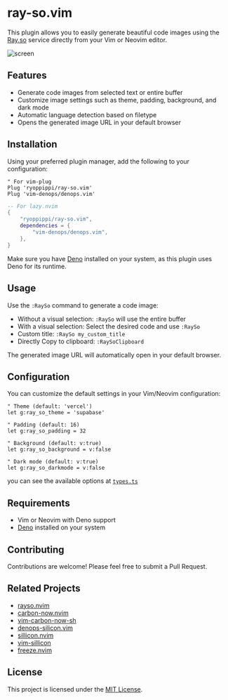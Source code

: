 # ray-so.vim

This plugin allows you to easily generate beautiful code images using the [Ray.so](https://ray.so) service directly from your Vim or Neovim editor.

![screen](./docs/screen.avif)


## Features

- Generate code images from selected text or entire buffer
- Customize image settings such as theme, padding, background, and dark mode
- Automatic language detection based on filetype
- Opens the generated image URL in your default browser

## Installation

Using your preferred plugin manager, add the following to your configuration:

```vim
" For vim-plug
Plug 'ryoppippi/ray-so.vim'
Plug 'vim-denops/denops.vim'
```
```lua
-- For lazy.nvim
{
    "ryoppippi/ray-so.vim",
    dependencies = {
        "vim-denops/denops.vim",
    },
}

```

Make sure you have [Deno](https://deno.land/) installed on your system, as this plugin uses Deno for its runtime.

## Usage

Use the `:RaySo` command to generate a code image:

- Without a visual selection: `:RaySo` will use the entire buffer
- With a visual selection: Select the desired code and use `:RaySo`
- Custom title: `:RaySo my_custom_title`
- Directly Copy to clipboard: `:RaySoClipboard`

The generated image URL will automatically open in your default browser.

## Configuration

You can customize the default settings in your Vim/Neovim configuration:

```vim
" Theme (default: 'vercel')
let g:ray_so_theme = 'supabase'

" Padding (default: 16)
let g:ray_so_padding = 32

" Background (default: v:true)
let g:ray_so_background = v:false

" Dark mode (default: v:true)
let g:ray_so_darkmode = v:false
```

you can see the available options at [`types.ts`](./denops/ray-so/types.ts)

## Requirements

- Vim or Neovim with Deno support
- [Deno](https://deno.land/) installed on your system

## Contributing

Contributions are welcome! Please feel free to submit a Pull Request.

## Related Projects
- [rayso.nvim](https://github.com/TobinPalmer/rayso.nvim)
- [carbon-now.nvim](https://github.com/ellisonleao/carbon-now.nvim)
- [vim-carbon-now-sh](https://github.com/kristijanhusak/vim-carbon-now-sh)
- [denops-silicon.vim](https://github.com/skanehira/denops-silicon.vim)
- [sillicon.nvim](https://github.com/krivahtoo/silicon.nvim)
- [vim-sillicon](https://github.com/segeljakt/vim-silicon)
- [freeze.nvim](https://github.com/ethanholz/freeze.nvim)

## License

This project is licensed under the [MIT License](./LICENSE).
